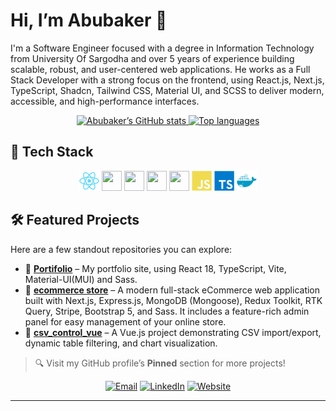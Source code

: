 # Hi, I’m Abubaker 👋

I'm a Software Engineer focused with a degree in Information Technology from University Of Sargodha and over 5 years of experience building scalable, robust, and user-centered web applications. He works as a Full Stack Developer with a strong focus on the frontend, using React.js, Next.js, TypeScript, Shadcn, Tailwind CSS, Material UI, and SCSS to deliver modern, accessible, and high-performance interfaces.

<p align="center">
  <a href="https://github.com/im-abubakar">
    <img src="https://github-readme-stats.vercel.app/api?username=im-abubakar&show_icons=true&theme=dracula&include_all_commits=true&count_private=true" alt="Abubaker’s GitHub stats" height="160" />
    <img src="https://github-readme-stats.vercel.app/api/top-langs?username=im-abubakar&layout=compact&langs_count=7&theme=dracula" alt="Top languages" height="160" />
  </a>
</p>

## 🚀 Tech Stack
<p align="center">
  <img src="https://raw.githubusercontent.com/devicons/devicon/master/icons/react/react-original.svg" alt="React" width="32" height="32" />
  <img src="https://cdn.jsdelivr.net/gh/devicons/devicon@latest/icons/nextjs/nextjs-original.svg" width="32" height="32" />
  <img src="https://cdn.jsdelivr.net/gh/devicons/devicon@latest/icons/redux/redux-original.svg" width="32" height="32"/>
  <img src="https://cdn.jsdelivr.net/gh/devicons/devicon@latest/icons/tailwindcss/tailwindcss-original.svg"  width="32" height="32" />
  <img src="https://cdn.jsdelivr.net/gh/devicons/devicon@latest/icons/nodejs/nodejs-plain-wordmark.svg" width="32" height="32" />
  <img src="https://raw.githubusercontent.com/devicons/devicon/master/icons/javascript/javascript-plain.svg" alt="JavaScript" width="32" height="32" />
  <img src="https://raw.githubusercontent.com/devicons/devicon/master/icons/typescript/typescript-plain.svg" alt="TypeScript" width="32" height="32" />
  <img src="https://raw.githubusercontent.com/devicons/devicon/master/icons/docker/docker-plain.svg" alt="Docker" width="32" height="32" />

</p>

## 🛠️ Featured Projects
Here are a few standout repositories you can explore:

- 🔗 **[Portifolio](https://github.com/im-abubakar/mine-portfolio-react)** – My portfolio site, using React 18, TypeScript, Vite, Material-UI(MUI) and Sass.
- 🔗 **[ecommerce store](https://github.com/im-abubakar/ecommerce-frontend)** – A modern full-stack eCommerce web application built with Next.js, Express.js, MongoDB (Mongoose), Redux Toolkit, RTK Query, Stripe, Bootstrap 5, and Sass. It includes a feature-rich admin panel for easy management of your online store.
- 🔗 **[csv_control_vue](https://github.com/im-abubakar/csv_control_vue)** – A Vue.js project demonstrating CSV import/export, dynamic table filtering, and chart visualization.

> 🔍 Visit my GitHub profile’s **Pinned** section for more projects!
<div align="center">
  <a href="mailto:bakarbro123@gmail.com"><img src="https://img.shields.io/badge/Email-D14836?style=for-the-badge&logo=gmail&logoColor=white" alt="Email" /></a>
  <a href="https://www.linkedin.com/in/vicentemattos1" target="_blank"><img src="https://www.linkedin.com/in/bakar-dev-sol/" alt="LinkedIn" /></a>
  <a href="https://vicentemattos.dev" target="_blank"><img src="https://img.shields.io/badge/Website-000000?style=for-the-badge&logo=google-chrome&logoColor=white" alt="Website" /></a>
</div>

---

